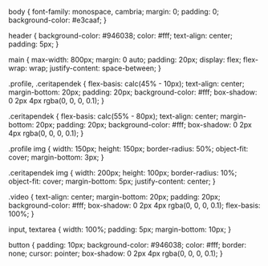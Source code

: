 body {
    font-family: monospace, cambria;
    margin: 0;
    padding: 0;
    background-color: #e3caaf;
}

header {
    background-color: #946038;
    color: #fff;
    text-align: center;
    padding: 5px;
}

main {
    max-width: 800px;
    margin: 0 auto;
    padding: 20px;
    display: flex; 
    flex-wrap: wrap; 
    justify-content: space-between; 
}

.profile, .ceritapendek {
    flex-basis: calc(45% - 10px); 
    text-align: center;
    margin-bottom: 20px;
    padding: 20px;
    background-color: #fff;
    box-shadow: 0 2px 4px rgba(0, 0, 0, 0.1);
}

.ceritapendek {
    flex-basis: calc(55% - 80px);
    text-align: center;
    margin-bottom: 20px;
    padding: 20px;
    background-color: #fff;
    box-shadow: 0 2px 4px rgba(0, 0, 0, 0.1);
}

.profile img {
    width: 150px;
    height: 150px;
    border-radius: 50%;
    object-fit: cover;
    margin-bottom: 3px;
}

.ceritapendek img {
    width: 200px;
    height: 100px;
    border-radius: 10%;
    object-fit: cover;
    margin-bottom: 5px;
    justify-content: center;
}

.video {
    text-align: center;
    margin-bottom: 20px;
    padding: 20px;
    background-color: #fff;
    box-shadow: 0 2px 4px rgba(0, 0, 0, 0.1);
    flex-basis: 100%; 
}

input, textarea {
    width: 100%;
    padding: 5px;
    margin-bottom: 10px;
}

button {
    padding: 10px;
    background-color: #946038;
    color: #fff;
    border: none;
    cursor: pointer;
    box-shadow: 0 2px 4px rgba(0, 0, 0, 0.1);
}
